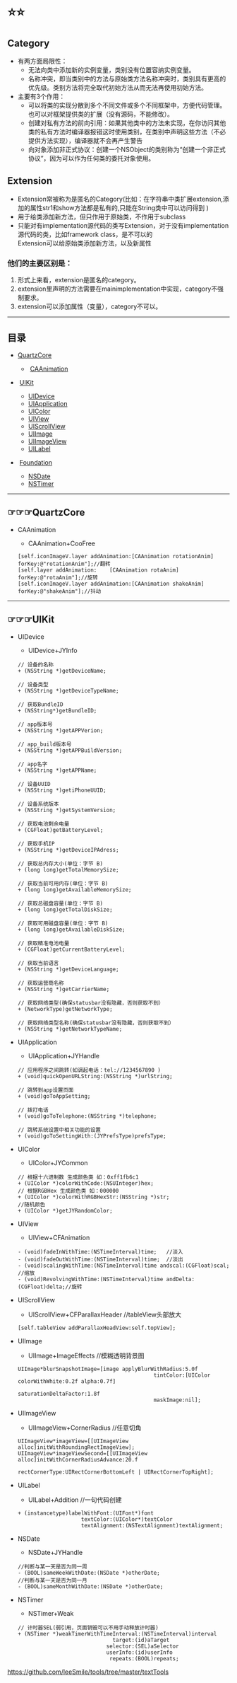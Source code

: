 # ⭐️⭐️
## Category

* 有两方面局限性：<br>
  * 无法向类中添加新的实例变量，类别没有位置容纳实例变量。<br>
  * 名称冲突，即当类别中的方法与原始类方法名称冲突时，类别具有更高的优先级。类别方法将完全取代初始方法从而无法再使用初始方法。
* 主要有3个作用：<br>
  * 可以将类的实现分散到多个不同文件或多个不同框架中，方便代码管理。也可以对框架提供类的扩展（没有源码，不能修改）。<br>
  * 创建对私有方法的前向引用：如果其他类中的方法未实现，在你访问其他类的私有方法时编译器报错这时使用类别，在类别中声明这些方法（不必提供方法实现），编译器就不会再产生警告<br>
  * 向对象添加非正式协议：创建一个NSObject的类别称为“创建一个非正式协议”，因为可以作为任何类的委托对象使用。

## Extension

* Extension常被称为是匿名的Category(比如：在字符串中类扩展extension,添加的属性str1和show方法都是私有的,只能在String类中可以访问得到
)
* 用于给类添加新方法，但只作用于原始类，不作用于subclass
* 只能对有implementation源代码的类写Extension，对于没有implementation源代码的类，比如framework class，是不可以的<br>
  Extension可以给原始类添加新方法，以及新属性

### 他们的主要区别是：
1.  形式上来看，extension是匿名的category。<br>
2.  extension里声明的方法需要在mainimplementation中实现，category不强制要求。<br>
3.  extension可以添加属性（变量），category不可以。

__________________________________________________________________
## <a name="index"/>目录

*  [QuartzCore](#QuartzCore)
   *  [CAAnimation](#CAAnimation)

*  [UIKit](#UIKit)
   *  [UIDevice](#UIDevice)
   *  [UIApplication](#UIApplication)
   *  [UIColor](#UIColor)
   *  [UIView](#UIView)
   *  [UIScrollView](#UIScrollView)
   *  [UIImage](#UIImage)
   *  [UIImageView](#UIImageView)
   *  [UILabel](#UILabel)
   
*  [Foundation](#Foundation)
   *  [NSDate](#NSDate)
   *  [NSTimer](#NSTimer)



__________________________________________________________________
## <a name = "QuartzCore">☞☞☞QuartzCore
 
* <a name = "CAAnimation">CAAnimation
 
   *  CAAnimation+CooFree
   ```
   [self.iconImageV.layer addAnimation:[CAAnimation rotationAnim] forKey:@"rotationAnim"];//翻转
   [self.layer addAnimation:    [CAAnimation rotaAnim] forKey:@"rotaAnim"];//旋转
   [self.iconImageV.layer addAnimation:[CAAnimation shakeAnim] forKey:@"shakeAnim"];//抖动
   ```

__________________________________________________________________
## <a name = "UIKit">☞☞☞UIKit 
  
* <a name = "UIDevice">UIDevice
 
  *  UIDevice+JYInfo
  ```
  // 设备的名称
  + (NSString *)getDeviceName;
  
  // 设备类型
  + (NSString *)getDeviceTypeName;
  
  // 获取BundleID
  + (NSString*)getBundleID;
  
  // app版本号
  + (NSString *)getAPPVerion;
  
  // app_build版本号
  + (NSString *)getAPPBuildVersion;
  
  // app名字
  + (NSString *)getAPPName;
  
  // 设备UUID
  + (NSString *)getiPhoneUUID;
  
  // 设备系统版本
  + (NSString *)getSystemVersion;
  
  // 获取电池剩余电量
  + (CGFloat)getBatteryLevel;
  
  // 获取手机IP
  + (NSString *)getDeviceIPAdress;
  
  // 获取总内存大小(单位：字节 B)
  + (long long)getTotalMemorySize;
  
  // 获取当前可用内存(单位：字节 B)
  + (long long)getAvailableMemorySize;
  
  // 获取总磁盘容量(单位：字节 B)
  + (long long)getTotalDiskSize;
  
  // 获取可用磁盘容量(单位：字节 B)
  + (long long)getAvailableDiskSize;
  
  // 获取精准电池电量
  + (CGFloat)getCurrentBatteryLevel;

  // 获取当前语言
  + (NSString *)getDeviceLanguage;

  // 获取运营商名称
  + (NSString *)getCarrierName;

  // 获取网络类型(确保statusbar没有隐藏，否则获取不到）
  + (NetworkType)getNetworkType;

  // 获取网络类型名称(确保statusbar没有隐藏，否则获取不到）
  + (NSString *)getNetworkTypeName;
  ```
 
* <a name = "UIApplication">UIApplication
  
  *  UIApplication+JYHandle
  ```
  // 应用程序之间跳转(如调起电话：tel://1234567890 )
  + (void)quickOpenURLString:(NSString *)urlString;

  // 跳转到app设置页面
  + (void)goToAppSetting;

  // 拨打电话
  + (void)goToTelephone:(NSString *)telephone;

  // 跳转系统设置中相关功能的设置
  + (void)goToSettingWith:(JYPrefsType)prefsType;
  ```
  
  
* <a name = "UIColor">UIColor
 
  *  UIColor+JYCommon
  ```
  // 根据十六进制数 生成颜色类 如：0xff1fb6c1
  + (UIColor *)colorWithCode:(NSUInteger)hex;
  // 根据RGBHex 生成颜色类 如：000000
  + (UIColor *)colorWithRGBHexStr:(NSString *)str;
  //随机颜色
  + (UIColor *)getJYRandomColor;
  ```
  
* <a name = "UIView">UIView 

  *  UIView+CFAnimation
  ```
  - (void)fadeInWithTime:(NSTimeInterval)time;   //淡入
  - (void)fadeOutWithTime:(NSTimeInterval)time;  //淡出
  - (void)scalingWithTime:(NSTimeInterval)time andscal:(CGFloat)scal;    //缩放
  - (void)RevolvingWithTime:(NSTimeInterval)time andDelta:(CGFloat)delta;//旋转
  ```

* <a name = "UIScrollView">UIScrollView

  *  UIScrollView+CFParallaxHeader  //tableView头部放大
  ```
  [self.tableView addParallaxHeadView:self.topView];
  ```

* <a name = "UIImage">UIImage

  *  UIImage+ImageEffects  //模糊透明背景图
  ```
  UIImage*blurSnapshotImage=[image applyBlurWithRadius:5.0f 
                                             tintColor:[UIColor colorWithWhite:0.2f alpha:0.7f] 
                                             saturationDeltaFactor:1.8f   
                                             maskImage:nil];
  ```


* <a name = "UIImageView">UIImageView
 
  *  UIImageView+CornerRadius  //任意切角
  ```
  UIImageView*imageView=[[UIImageView alloc]initWithRoundingRectImageView];
  UIImageView*imageViewSecond=[[UIImageView alloc]initWithCornerRadiusAdvance:20.f 
                                                                   rectCornerType:UIRectCornerBottomLeft | UIRectCornerTopRight];
  ```
 

* <a name = "UILabel">UILabel

  *  UILabel+Addition  //一句代码创建
  ```
  + (instancetype)labelWithFont:(UIFont*)font  
                      textColor:(UIColor*)textColor
                      textAlignment:(NSTextAlignment)textAlignment;
  ```


* <a name = "NSDate">NSDate 
 
  *  NSDate+JYHandle
  ```
  //判断与某一天是否为同一周
  - (BOOL)sameWeekWithDate:(NSDate *)otherDate;
  //判断与某一天是否为同一月
  - (BOOL)sameMonthWithDate:(NSDate *)otherDate;
  ```
  
* <a name = "NSTimer">NSTimer
 
  *  NSTimer+Weak
  ```
  // 计时器SEL(弱引用，页面销毁可以不用手动释放计时器)
  + (NSTimer *)weakTimerWithTimeInterval:(NSTimeInterval)interval
                                target:(id)aTarget
                              selector:(SEL)aSelector
                              userInfo:(id)userInfo
                               repeats:(BOOL)repeats;
  ```




https://github.com/leeSmile/tools/tree/master/textTools
